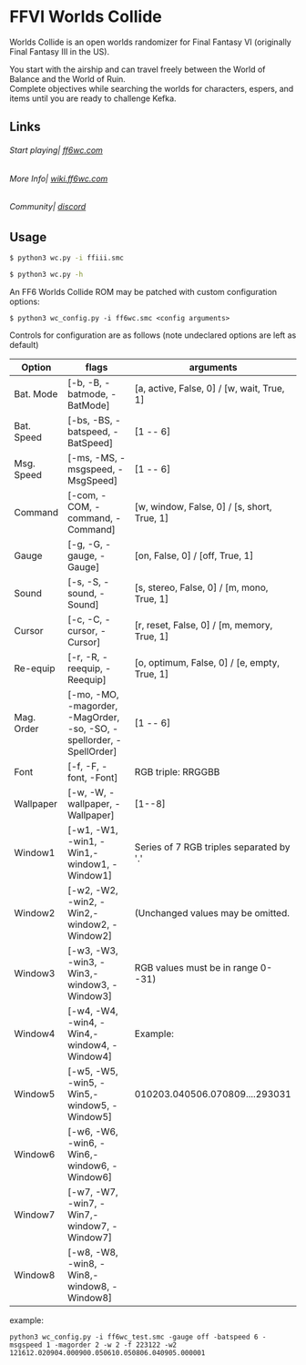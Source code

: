 # FFVI Worlds Collide
Worlds Collide is an open worlds randomizer for Final Fantasy VI (originally Final Fantasy III in the US).

You start with the airship and can travel freely between the World of Balance and the World of Ruin.  
Complete objectives while searching the worlds for characters, espers, and items until you are ready to challenge Kefka.

## Links

###### Start playing| [ff6wc.com](https|//www.ff6wc.com)
###### More Info| [wiki.ff6wc.com](https|//wiki.ff6wc.com)
###### Community| [discord](https|//discord.gg/5MPeng5)

## Usage

```sh
$ python3 wc.py -i ffiii.smc
```

```sh
$ python3 wc.py -h
```

An FF6 Worlds Collide ROM may be patched with custom configuration options: 

```shell
$ python3 wc_config.py -i ff6wc.smc <config arguments>
```
Controls for configuration are as follows (note undeclared options are left as default)

| Option     | flags                                                                | arguments |
|------------|----------------------------------------------------------------------|----------- |
| Bat. Mode  | [-b, -B, -batmode, -BatMode]                                         | [a, active, False, 0] / [w, wait, True, 1]
| Bat. Speed | [-bs, -BS, -batspeed, -BatSpeed]                                     | [1 -- 6]
| Msg. Speed | [-ms, -MS, -msgspeed, -MsgSpeed]                                     | [1 -- 6]
| Command    | [-com, -COM, -command, -Command]                                     | [w, window, False, 0] / [s, short, True, 1]
| Gauge      | [-g, -G, -gauge, -Gauge]                                             | [on, False, 0] / [off, True, 1]
| Sound      | [-s, -S, -sound, -Sound]                                             | [s, stereo, False, 0] / [m, mono, True, 1]
| Cursor     | [-c, -C, -cursor, -Cursor]                                           | [r, reset, False, 0] / [m, memory, True, 1]
| Re-equip   | [-r, -R, -reequip, -Reequip]                                         | [o, optimum, False, 0] / [e, empty, True, 1]
| Mag. Order | [-mo, -MO, -magorder, -MagOrder, -so, -SO, -spellorder, -SpellOrder] | [1 -- 6]
| Font       | [-f, -F, -font, -Font]                                               | RGB triple: RRGGBB
| Wallpaper  | [-w, -W, -wallpaper, -Wallpaper]                                     | [1--8]
| Window1    | [-w1, -W1, -win1, -Win1,-window1, -Window1]                          | Series of 7 RGB triples separated by '.'
| Window2    | [-w2, -W2, -win2, -Win2,-window2, -Window2]                          | (Unchanged values may be omitted. 
| Window3    | [-w3, -W3, -win3, -Win3,-window3, -Window3]                          | RGB values must be in range 0--31)
| Window4    | [-w4, -W4, -win4, -Win4,-window4, -Window4]                          | Example:
| Window5    | [-w5, -W5, -win5, -Win5,-window5, -Window5]                          | 010203.040506.070809....293031
| Window6    | [-w6, -W6, -win6, -Win6,-window6, -Window6]                          | 
| Window7    | [-w7, -W7, -win7, -Win7,-window7, -Window7]                          |
| Window8    | [-w8, -W8, -win8, -Win8,-window8, -Window8]                          |

example:

```shell
python3 wc_config.py -i ff6wc_test.smc -gauge off -batspeed 6 -msgspeed 1 -magorder 2 -w 2 -f 223122 -w2 121612.020904.000900.050610.050806.040905.000001
```